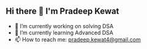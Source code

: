 ## Hi there 👋 I'm Pradeep Kewat

- 🔭 I’m currently working on solving DSA
- 🌱 I’m currently learning Advanced DSA
- 📫 How to reach me: pradeep.kewat4@gmail.com
